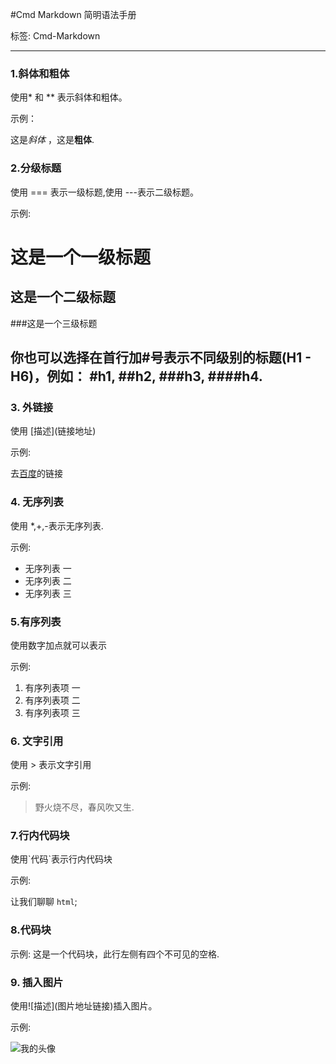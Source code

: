 #Cmd Markdown 简明语法手册

标签: Cmd-Markdown

---

### 1.斜体和粗体

使用* 和 ** 表示斜体和粗体。

示例：

这是*斜体* ，这是**粗体**.

### 2.分级标题

使用 === 表示一级标题,使用 ---表示二级标题。

示例:

这是一个一级标题
====================

这是一个二级标题
--------------------
###这是一个三级标题

你也可以选择在首行加#号表示不同级别的标题(H1 - H6)，例如：
#h1,
##h2,
###h3,
####h4.
-

### 3. 外链接

使用 \[描述](链接地址)

示例:

去[百度](http://www.baidu.com)的链接

### 4. 无序列表

使用 *,+,-表示无序列表.

示例:

- 无序列表 一
- 无序列表 二
- 无序列表 三

### 5.有序列表

使用数字加点就可以表示

示例:

1. 有序列表项 一
2. 有序列表项 二
3. 有序列表项 三

### 6. 文字引用

使用 > 表示文字引用

示例:

> 野火烧不尽，春风吹又生.

### 7.行内代码块

使用\`代码`表示行内代码块

示例:

让我们聊聊 `html`;

### 8.代码块

示例:
	这是一个代码块，此行左侧有四个不可见的空格.

### 9. 插入图片

使用\!\[描述](图片地址链接)插入图片。

示例:

![我的头像](https://www.zybuluo.com/static/img/my_head.jpg)





